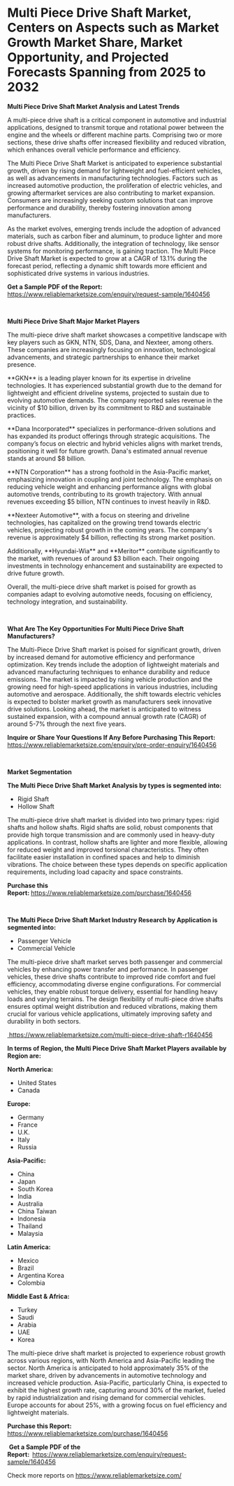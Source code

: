 <p><h1>Multi Piece Drive Shaft Market, Centers on Aspects such as Market Growth Market Share, Market Opportunity, and Projected Forecasts Spanning from 2025 to 2032</h1></p><p><strong>Multi Piece Drive Shaft Market Analysis and Latest Trends</strong></p>
<p><p>A multi-piece drive shaft is a critical component in automotive and industrial applications, designed to transmit torque and rotational power between the engine and the wheels or different machine parts. Comprising two or more sections, these drive shafts offer increased flexibility and reduced vibration, which enhances overall vehicle performance and efficiency.</p><p>The Multi Piece Drive Shaft Market is anticipated to experience substantial growth, driven by rising demand for lightweight and fuel-efficient vehicles, as well as advancements in manufacturing technologies. Factors such as increased automotive production, the proliferation of electric vehicles, and growing aftermarket services are also contributing to market expansion. Consumers are increasingly seeking custom solutions that can improve performance and durability, thereby fostering innovation among manufacturers.</p><p>As the market evolves, emerging trends include the adoption of advanced materials, such as carbon fiber and aluminum, to produce lighter and more robust drive shafts. Additionally, the integration of technology, like sensor systems for monitoring performance, is gaining traction. The Multi Piece Drive Shaft Market is expected to grow at a CAGR of 13.1% during the forecast period, reflecting a dynamic shift towards more efficient and sophisticated drive systems in various industries.</p></p>
<p><strong>Get a Sample PDF of the Report:&nbsp;</strong> <a href="https://www.reliablemarketsize.com/enquiry/request-sample/1640456?utm_campaign=3382&utm_medium=2&utm_source=Github&utm_content=ia&utm_term=30032025&utm_id=multi-piece-drive-shaft">https://www.reliablemarketsize.com/enquiry/request-sample/1640456</a></p>
<p>&nbsp;</p>
<p><strong>Multi Piece Drive Shaft Major Market Players</strong></p>
<p><p>The multi-piece drive shaft market showcases a competitive landscape with key players such as GKN, NTN, SDS, Dana, and Nexteer, among others. These companies are increasingly focusing on innovation, technological advancements, and strategic partnerships to enhance their market presence.</p><p>**GKN** is a leading player known for its expertise in driveline technologies. It has experienced substantial growth due to the demand for lightweight and efficient driveline systems, projected to sustain due to evolving automotive demands. The company reported sales revenue in the vicinity of $10 billion, driven by its commitment to R&D and sustainable practices.</p><p>**Dana Incorporated** specializes in performance-driven solutions and has expanded its product offerings through strategic acquisitions. The company’s focus on electric and hybrid vehicles aligns with market trends, positioning it well for future growth. Dana's estimated annual revenue stands at around $8 billion.</p><p>**NTN Corporation** has a strong foothold in the Asia-Pacific market, emphasizing innovation in coupling and joint technology. The emphasis on reducing vehicle weight and enhancing performance aligns with global automotive trends, contributing to its growth trajectory. With annual revenues exceeding $5 billion, NTN continues to invest heavily in R&D.</p><p>**Nexteer Automotive**, with a focus on steering and driveline technologies, has capitalized on the growing trend towards electric vehicles, projecting robust growth in the coming years. The company's revenue is approximately $4 billion, reflecting its strong market position.</p><p>Additionally, **Hyundai-Wia** and **Meritor** contribute significantly to the market, with revenues of around $3 billion each. Their ongoing investments in technology enhancement and sustainability are expected to drive future growth.</p><p>Overall, the multi-piece drive shaft market is poised for growth as companies adapt to evolving automotive needs, focusing on efficiency, technology integration, and sustainability.</p></p>
<p>&nbsp;</p>
<p><strong>What Are The Key Opportunities For Multi Piece Drive Shaft Manufacturers?</strong></p>
<p><p>The Multi-Piece Drive Shaft market is poised for significant growth, driven by increased demand for automotive efficiency and performance optimization. Key trends include the adoption of lightweight materials and advanced manufacturing techniques to enhance durability and reduce emissions. The market is impacted by rising vehicle production and the growing need for high-speed applications in various industries, including automotive and aerospace. Additionally, the shift towards electric vehicles is expected to bolster market growth as manufacturers seek innovative drive solutions. Looking ahead, the market is anticipated to witness sustained expansion, with a compound annual growth rate (CAGR) of around 5-7% through the next five years.</p></p>
<p><strong>Inquire or Share Your Questions If Any Before Purchasing This Report:</strong> <a href="https://www.reliablemarketsize.com/enquiry/pre-order-enquiry/1640456?utm_campaign=3382&utm_medium=2&utm_source=Github&utm_content=ia&utm_term=30032025&utm_id=multi-piece-drive-shaft">https://www.reliablemarketsize.com/enquiry/pre-order-enquiry/1640456</a></p>
<p>&nbsp;</p>
<p><strong>Market Segmentation</strong></p>
<p><strong>The Multi Piece Drive Shaft Market Analysis by types is segmented into:</strong></p>
<p><ul><li>Rigid Shaft</li><li>Hollow Shaft</li></ul></p>
<p><p>The multi-piece drive shaft market is divided into two primary types: rigid shafts and hollow shafts. Rigid shafts are solid, robust components that provide high torque transmission and are commonly used in heavy-duty applications. In contrast, hollow shafts are lighter and more flexible, allowing for reduced weight and improved torsional characteristics. They often facilitate easier installation in confined spaces and help to diminish vibrations. The choice between these types depends on specific application requirements, including load capacity and space constraints.</p></p>
<p><strong>Purchase this Report:&nbsp;</strong><a href="https://www.reliablemarketsize.com/purchase/1640456?utm_campaign=3382&utm_medium=2&utm_source=Github&utm_content=ia&utm_term=30032025&utm_id=multi-piece-drive-shaft">https://www.reliablemarketsize.com/purchase/1640456</a></p>
<p>&nbsp;</p>
<p><strong>The Multi Piece Drive Shaft Market Industry Research by Application is segmented into:</strong></p>
<p><ul><li>Passenger Vehicle</li><li>Commercial Vehicle</li></ul></p>
<p><p>The multi-piece drive shaft market serves both passenger and commercial vehicles by enhancing power transfer and performance. In passenger vehicles, these drive shafts contribute to improved ride comfort and fuel efficiency, accommodating diverse engine configurations. For commercial vehicles, they enable robust torque delivery, essential for handling heavy loads and varying terrains. The design flexibility of multi-piece drive shafts ensures optimal weight distribution and reduced vibrations, making them crucial for various vehicle applications, ultimately improving safety and durability in both sectors.</p></p>
<p><a href="https://www.reliablemarketsize.com/multi-piece-drive-shaft-r1640456?utm_campaign=3382&utm_medium=2&utm_source=Github&utm_content=ia&utm_term=30032025&utm_id=multi-piece-drive-shaft">&nbsp;https://www.reliablemarketsize.com/multi-piece-drive-shaft-r1640456</a></p>
<p><strong>In terms of Region, the Multi Piece Drive Shaft Market Players available by Region are:</strong></p>
<p>
    <p> <strong> North America: </strong>
        <ul>
            <li>United States</li>
            <li>Canada</li>
        </ul>
        </p> 
    <p> <strong> Europe: </strong>
        <ul>
            <li>Germany</li>
            <li>France</li>
            <li>U.K.</li>
            <li>Italy</li>
            <li>Russia</li>
        </ul>
        </p> 
    <p> <strong> Asia-Pacific: </strong>
        <ul>
            <li>China</li>
            <li>Japan</li>
            <li>South Korea</li>
            <li>India</li>
            <li>Australia</li>
            <li>China Taiwan</li>
            <li>Indonesia</li>
            <li>Thailand</li>
            <li>Malaysia</li>
        </ul>
        </p> 
    <p> <strong> Latin America: </strong>
        <ul>
            <li>Mexico</li>
            <li>Brazil</li>
            <li>Argentina Korea</li>
            <li>Colombia</li>
        </ul>
        </p> 
    <p> <strong> Middle East & Africa: </strong>
        <ul>
            <li>Turkey</li>
            <li>Saudi</li>
            <li>Arabia</li>
            <li>UAE</li>
            <li>Korea</li>
        </ul>
    </p>
    </p>
<p><p>The multi-piece drive shaft market is projected to experience robust growth across various regions, with North America and Asia-Pacific leading the sector. North America is anticipated to hold approximately 35% of the market share, driven by advancements in automotive technology and increased vehicle production. Asia-Pacific, particularly China, is expected to exhibit the highest growth rate, capturing around 30% of the market, fueled by rapid industrialization and rising demand for commercial vehicles. Europe accounts for about 25%, with a growing focus on fuel efficiency and lightweight materials.</p></p>
<p><strong>Purchase this Report: </strong><a href="https://www.reliablemarketsize.com/purchase/1640456?utm_campaign=3382&utm_medium=2&utm_source=Github&utm_content=ia&utm_term=30032025&utm_id=multi-piece-drive-shaft">https://www.reliablemarketsize.com/purchase/1640456</a></p>
<p>&nbsp;<strong>Get a Sample PDF of the Report:&nbsp;&nbsp;</strong><a href="https://www.reliablemarketsize.com/enquiry/request-sample/1640456?utm_campaign=3382&utm_medium=2&utm_source=Github&utm_content=ia&utm_term=30032025&utm_id=multi-piece-drive-shaft">https://www.reliablemarketsize.com/enquiry/request-sample/1640456</a></p>
<p><strong></strong></p>
<p>Check more reports on <a href="https://www.reliablemarketsize.com/?utm_campaign=3382&utm_medium=2&utm_source=Github&utm_content=ia&utm_term=30032025&utm_id=multi-piece-drive-shaft">https://www.reliablemarketsize.com/</a></p>